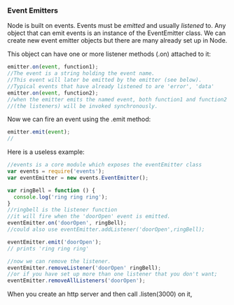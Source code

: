 ### Event Emitters

Node is built on events. Events must be *emitted* and usually *listened* to.  Any object that can emit events is an instance of the EventEmitter class. We can create new event emitter objects but there are many already set up in Node.

This object can have one or more listener methods (.on) attached to it:
```js
emitter.on(event, function1);
//The event is a string holding the event name.  
//This event will later be emitted by the emitter (see below).
//Typical events that have already listened to are 'error', 'data'
emitter.on(event, function2);
//when the emitter emits the named event, both function1 and function2
//(the listeners) will be invoked synchronously.
```

Now we can fire an event using the .emit method:
```js
emitter.emit(event);
//
```


Here is a useless example:
```js
//events is a core module which exposes the eventEmitter class
var events = require('events');
var eventEmitter = new events.EventEmitter();

var ringBell = function () {
  console.log('ring ring ring');
}
//ringbell is the listener function
//it will fire when the 'doorOpen' event is emitted.
eventEmitter.on('doorOpen', ringBell);
//could also use eventEmitter.addListener('doorOpen',ringBell);

eventEmitter.emit('doorOpen');
// prints 'ring ring ring'

//now we can remove the listener.
eventEmitter.removeListener('doorOpen' ringBell);
//or if you have set up more than one listener that you don't want;
eventEmitter.removeAllListeners('doorOpen');
```

When you create an http server and then call .listen(3000) on it,
